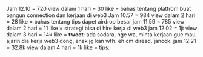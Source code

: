Jam 12.10 = 720 view dalam 1 hari = 30 like = bahas tentang platfrom buat bangun connection dan kerjaan di web3
Jam 10.57 = 984 view dalam 2 hari = 28 like = bahas tentang tips dapet airdrop besar
jam 11.59 = 785 view dalam 2 hari = 11 like = strategi bisa di hire kerja di web3
jam 12.02 = 1jt view dalam 3 hari = 14k like = **tweet**: ada sodara, nge wa, minta kerjaan gue mau ajarin dia kerja web3 dong, enak jg kan wfh. eh cm diread. jancok.
jam 12.21 = 32.8k view dalam 4 hari = 1k like = tips:

